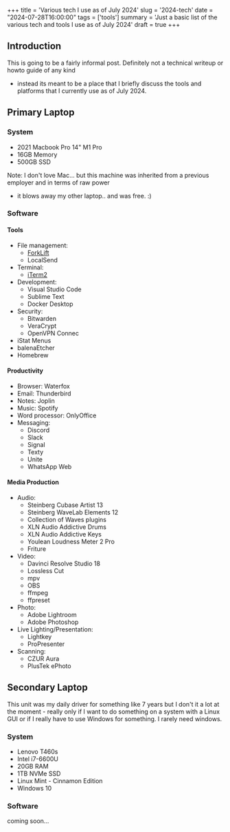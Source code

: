 +++
title = 'Various tech I use as of July 2024'
slug = '2024-tech'
date = "2024-07-28T16:00:00"
tags = ['tools']
summary = 'Just a basic list of the various tech and tools I use as of July 2024'
draft = true
+++

## Introduction

This is going to be a fairly informal post. Definitely not a technical writeup or howto guide of any kind
  * instead its meant to be a place that I briefly discuss the tools and platforms that I currently use as of July 2024.

## Primary Laptop

### System

* 2021 Macbook Pro 14" M1 Pro
* 16GB Memory
* 500GB SSD

Note: I don't love Mac... but this machine was inherited from a previous employer and in terms of raw power
  * it blows away my other laptop.. and was free. :)

### Software

#### Tools
* File management: 
  * [ForkLift](https://binarynights.com/)
  * LocalSend
* Terminal: 
  * [iTerm2](https://iterm2.com/)
* Development:
  * Visual Studio Code
  * Sublime Text
  * Docker Desktop
* Security: 
  * Bitwarden
  * VeraCrypt
  * OpenVPN Connec
* iStat Menus
* balenaEtcher
* Homebrew

#### Productivity
* Browser: Waterfox
* Email: Thunderbird
* Notes: Joplin
* Music: Spotify
* Word processor: OnlyOffice
* Messaging: 
  * Discord
  * Slack
  * Signal
  * Texty
  * Unite
  * WhatsApp Web

#### Media Production
* Audio:
  * Steinberg Cubase Artist 13
  * Steinberg WaveLab Elements 12
  * Collection of Waves plugins
  * XLN Audio Addictive Drums
  * XLN Audio Addictive Keys
  * Youlean Loudness Meter 2 Pro
  * Friture
* Video: 
  * Davinci Resolve Studio 18
  * Lossless Cut
  * mpv
  * OBS
  * ffmpeg
  * ffpreset
* Photo: 
  * Adobe Lightroom
  * Adobe Photoshop
* Live Lighting/Presentation: 
  * Lightkey
  * ProPresenter
* Scanning: 
  * CZUR Aura
  * PlusTek ePhoto

## Secondary Laptop

This unit was my daily driver for something like 7 years but I don't it a lot at the moment - really only if I want to do something on a system with a Linux GUI or if I really have to use Windows for something. I rarely need windows.

### System

* Lenovo T460s
* Intel i7-6600U
* 20GB RAM
* 1TB NVMe SSD
* Linux Mint - Cinnamon Edition
* Windows 10

### Software

coming soon...